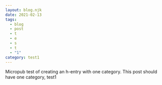```yaml
---
layout: blog.njk
date: 2021-02-13
tags:
  - blog
  - post
  - t
  - e
  - s
  - t
  - "1"
category: test1
---
```

Micropub test of creating an h-entry with one category. This post should have one category, test1
